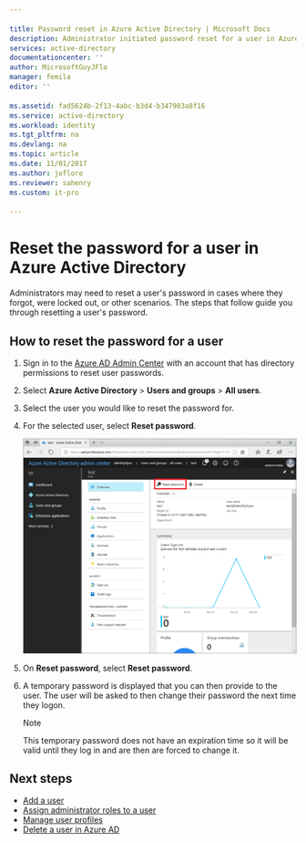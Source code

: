 ```yaml
---

title: Password reset in Azure Active Directory | Microsoft Docs
description: Administrator initiated password reset for a user in Azure Active Directory
services: active-directory
documentationcenter: ''
author: MicrosoftGuyJFlo
manager: femila
editor: ''

ms.assetid: fad5624b-2f13-4abc-b3d4-b347903a8f16
ms.service: active-directory
ms.workload: identity
ms.tgt_pltfrm: na
ms.devlang: na
ms.topic: article
ms.date: 11/01/2017
ms.author: joflore
ms.reviewer: sahenry
ms.custom: it-pro

---
```

# Reset the password for a user in Azure Active Directory

Administrators may need to reset a user's password in cases where they forgot, were locked out, or other scenarios. The steps that follow guide you through resetting a user's password.

## How to reset the password for a user

1. Sign in to the [Azure AD Admin Center](https://aad.portal.azure.com) with an account that has directory permissions to reset user passwords.
2. Select  **Azure Active Directory** > **Users and groups** > **All users**.
3. Select the user you would like to reset the password for.
2. For the selected user, select **Reset password**.

    ![Reset a password for a user from the User profile in Azure AD](./media/active-directory-users-reset-password-azure-portal/user-password-reset.png)
    
6. On **Reset password**, select **Reset password**.
7. A temporary password is displayed that you can then provide to the user. The user will be asked to then change their password the next time they logon. 

   > [!NOTE]
   > This temporary password does not have an expiration time so it will be valid until they log in and are then are forced to change it. 

## Next steps
* [Add a user](active-directory-users-create-azure-portal.md)
* [Assign administrator roles to a user](active-directory-users-assign-role-azure-portal.md)
* [Manage user profiles](active-directory-users-profile-azure-portal.md)
* [Delete a user in Azure AD](active-directory-users-delete-user-azure-portal.md)
